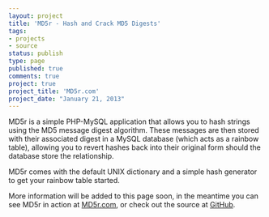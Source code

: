 ```yaml
---
layout: project
title: 'MD5r - Hash and Crack MD5 Digests'
tags:
- projects
- source
status: publish
type: page
published: true
comments: true
project: true
project_title: 'MD5r.com'
project_date: "January 21, 2013"
---
```

MD5r is a simple PHP-MySQL application that allows you to hash strings using the MD5 message digest algorithm. These messages are then stored with their associated digest in a MySQL database (which acts as a rainbow table), allowing you to revert hashes back into their original form should the database store the relationship.

MD5r comes with the default UNIX dictionary and a simple hash generator to get your rainbow table started.

More information will be added to this page soon, in the meantime you can see MD5r in action at [MD5r.com](https://md5r.com), or check out the source at [GitHub](https://github.com/ChrisMorrisOrg/MD5r.com).
